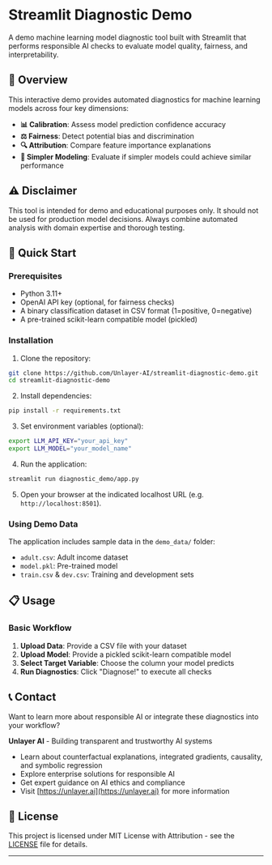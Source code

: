 # Streamlit Diagnostic Demo

A demo machine learning model diagnostic tool built with Streamlit that performs responsible AI checks to evaluate model quality, fairness, and interpretability.

## 🎯 Overview

This interactive demo provides automated diagnostics for machine learning models across four key dimensions:

- **📊 Calibration**: Assess model prediction confidence accuracy
- **⚖️ Fairness**: Detect potential bias and discrimination
- **🔍 Attribution**: Compare feature importance explanations
- **🎯 Simpler Modeling**: Evaluate if simpler models could achieve similar performance

## ⚠️ Disclaimer

This tool is intended for demo and educational purposes only. It should not be used for production model decisions. Always combine automated analysis with domain expertise and thorough testing.

## 🚀 Quick Start

### Prerequisites

- Python 3.11+
- OpenAI API key (optional, for fairness checks)
- A binary classification dataset in CSV format (1=positive, 0=negative)
- A pre-trained scikit-learn compatible model (pickled)

### Installation

1. Clone the repository:

```bash
git clone https://github.com/Unlayer-AI/streamlit-diagnostic-demo.git
cd streamlit-diagnostic-demo
```

2. Install dependencies:

```bash
pip install -r requirements.txt
```

3. Set environment variables (optional):

```bash
export LLM_API_KEY="your_api_key"
export LLM_MODEL="your_model_name"
```

4. Run the application:

```bash
streamlit run diagnostic_demo/app.py
```

5. Open your browser at the indicated localhost URL (e.g. `http://localhost:8501`).

### Using Demo Data

The application includes sample data in the `demo_data/` folder:

- `adult.csv`: Adult income dataset
- `model.pkl`: Pre-trained model
- `train.csv` & `dev.csv`: Training and development sets

## 📋 Usage

### Basic Workflow

1. **Upload Data**: Provide a CSV file with your dataset
2. **Upload Model**: Provide a pickled scikit-learn compatible model
3. **Select Target Variable**: Choose the column your model predicts
4. **Run Diagnostics**: Click "Diagnose!" to execute all checks

## 📞 Contact

Want to learn more about responsible AI or integrate these diagnostics into your workflow?

**Unlayer AI** - Building transparent and trustworthy AI systems

- Learn about counterfactual explanations, integrated gradients, causality, and symbolic regression
- Explore enterprise solutions for responsible AI
- Get expert guidance on AI ethics and compliance
- Visit [https://unlayer.ai](https://unlayer.ai) for more information

## 📄 License

This project is licensed under MIT License with Attribution - see the [LICENSE](LICENSE) file for details.

---
